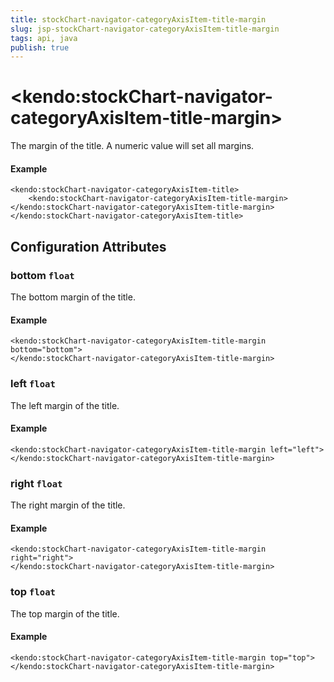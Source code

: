 ```yaml
---
title: stockChart-navigator-categoryAxisItem-title-margin
slug: jsp-stockChart-navigator-categoryAxisItem-title-margin
tags: api, java
publish: true
---
```


# \<kendo:stockChart-navigator-categoryAxisItem-title-margin\>

The margin of the title. A numeric value will set all margins.

#### Example
    <kendo:stockChart-navigator-categoryAxisItem-title>
        <kendo:stockChart-navigator-categoryAxisItem-title-margin></kendo:stockChart-navigator-categoryAxisItem-title-margin>
    </kendo:stockChart-navigator-categoryAxisItem-title>

## Configuration Attributes

### bottom `float`

The bottom margin of the title.

#### Example
    <kendo:stockChart-navigator-categoryAxisItem-title-margin bottom="bottom">
    </kendo:stockChart-navigator-categoryAxisItem-title-margin>

### left `float`

The left margin of the title.

#### Example
    <kendo:stockChart-navigator-categoryAxisItem-title-margin left="left">
    </kendo:stockChart-navigator-categoryAxisItem-title-margin>

### right `float`

The right margin of the title.

#### Example
    <kendo:stockChart-navigator-categoryAxisItem-title-margin right="right">
    </kendo:stockChart-navigator-categoryAxisItem-title-margin>

### top `float`

The top margin of the title.

#### Example
    <kendo:stockChart-navigator-categoryAxisItem-title-margin top="top">
    </kendo:stockChart-navigator-categoryAxisItem-title-margin>

 
